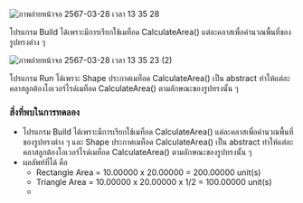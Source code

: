 ![ภาพถ่ายหน้าจอ 2567-03-28 เวลา 13 35 28](https://github.com/omelaweng/03376836-OOP-2566-Lab-12/assets/144561325/d3a60478-9621-4dce-9210-3a6656a7872b)

โปรแกรม Build ได้เพราะมีการเรียกใช้เมท็อด CalculateArea() แต่ละคลาสเพื่อคำนวณพื้นที่ของรูปทรงต่าง ๆ

![ภาพถ่ายหน้าจอ 2567-03-28 เวลา 13 35 23 (2)](https://github.com/omelaweng/03376836-OOP-2566-Lab-12/assets/144561325/b53fa29a-8a1e-4022-ba2b-21bec5904c13)

โปรแกรม Run ได้เพราะ Shape ประกาศเมท็อด CalculateArea() เป็น abstract ทำให้แต่ละคลาสลูกต้องโอเวอร์ไรด์เมท็อด CalculateArea() ตามลักษณะของรูปทรงนั้น ๆ

### สิ่งที่พบในการทดลอง
- โปรแกรม Build ได้เพราะมีการเรียกใช้เมท็อด CalculateArea() แต่ละคลาสเพื่อคำนวณพื้นที่ของรูปทรงต่าง ๆ และ Shape ประกาศเมท็อด CalculateArea() เป็น abstract ทำให้แต่ละคลาสลูกต้องโอเวอร์ไรด์เมท็อด CalculateArea() ตามลักษณะของรูปทรงนั้น ๆ
- ผลลัพท์ที่ได้ คือ
  - Rectangle Area = 10.00000 x 20.00000 = 200.00000 unit(s)
  - Triangle Area = 10.00000 x 20.00000 x 1/2  = 100.00000 unit(s)
  - 
